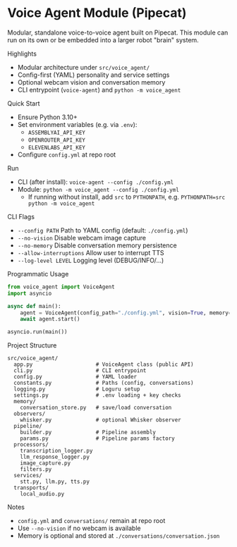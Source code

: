 Voice Agent Module (Pipecat)
===========================

Modular, standalone voice-to-voice agent built on Pipecat. This module can run on its own or be embedded into a larger robot "brain" system.

Highlights
- Modular architecture under `src/voice_agent/`
- Config-first (YAML) personality and service settings
- Optional webcam vision and conversation memory
- CLI entrypoint (`voice-agent`) and `python -m voice_agent`

Quick Start
- Ensure Python 3.10+
- Set environment variables (e.g. via `.env`):
  - `ASSEMBLYAI_API_KEY`
  - `OPENROUTER_API_KEY`
  - `ELEVENLABS_API_KEY`
- Configure `config.yml` at repo root

Run
- CLI (after install): `voice-agent --config ./config.yml`
- Module: `python -m voice_agent --config ./config.yml`
  - If running without install, add `src` to `PYTHONPATH`, e.g. `PYTHONPATH=src python -m voice_agent`

CLI Flags
- `--config PATH`            Path to YAML config (default: `./config.yml`)
- `--no-vision`              Disable webcam image capture
- `--no-memory`              Disable conversation memory persistence
- `--allow-interruptions`    Allow user to interrupt TTS
- `--log-level LEVEL`        Logging level (DEBUG/INFO/...)

Programmatic Usage
```python
from voice_agent import VoiceAgent
import asyncio

async def main():
    agent = VoiceAgent(config_path="./config.yml", vision=True, memory=True)
    await agent.start()

asyncio.run(main())
```

Project Structure
```
src/voice_agent/
  app.py                    # VoiceAgent class (public API)
  cli.py                    # CLI entrypoint
  config.py                 # YAML loader
  constants.py              # Paths (config, conversations)
  logging.py                # Loguru setup
  settings.py               # .env loading + key checks
  memory/
    conversation_store.py   # save/load conversation
  observers/
    whisker.py              # optional Whisker observer
  pipeline/
    builder.py              # Pipeline assembly
    params.py               # Pipeline params factory
  processors/
    transcription_logger.py
    llm_response_logger.py
    image_capture.py
    filters.py
  services/
    stt.py, llm.py, tts.py
  transports/
    local_audio.py
```

Notes
- `config.yml` and `conversations/` remain at repo root
- Use `--no-vision` if no webcam is available
- Memory is optional and stored at `./conversations/conversation.json`
